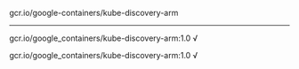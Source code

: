 gcr.io/google-containers/kube-discovery-arm 

----
gcr.io/google_containers/kube-discovery-arm:1.0 √

gcr.io/google_containers/kube-discovery-arm:1.0 √

